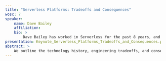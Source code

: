 ```yaml
---
title: "Serverless Platforms: Tradeoffs and Consequences"
wosc: 7
speaker:
    name: Dave Bailey
    affiliation: 
    bio: >
        Dave Bailey has worked in Serverless for the past 8 years, and is the Uber Tech Lead for Google's Serverless compute infrastructure, which powers Cloud Run, Cloud Functions, and App Engine.  Prior to Google, Dave worked in the EDA industry for 11 years, building constraint solvers for hardware description language simulators.
presentation: Keynote_Serverless_Platforms_Tradeoffs_and_Consequences.pdf
abstract: >
    We outline the technology history, engineering tradeoffs, and consequences for product offerings in Google's 15+ year history of Serverless compute products.
---
```

